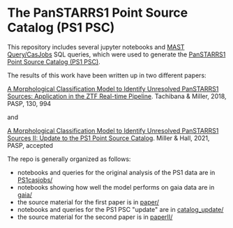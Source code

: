 # The PanSTARRS1 Point Source Catalog (PS1 PSC)

This repository includes several jupyter notebooks and [MAST Query/CasJobs](http://mastweb.stsci.edu/ps1casjobs/) SQL queries, which were used to generate the [PanSTARRS1 Point Source Catalog (PS1 PSC)](https://archive.stsci.edu/prepds/ps1-psc/).

The results of this work have been written up in two different papers: 

[A Morphological Classification Model to Identify Unresolved PanSTARRS1 Sources: Application in the ZTF Real-time Pipeline](https://doi.org/10.1088/1538-3873/aae3d9). Tachibana & Miller, 2018, PASP, 130, 994

and 

[A Morphological Classification Model to Identify Unresolved PanSTARRS1 Sources II: Update to the PS1 Point Source Catalog](https://arxiv.org/abs/2012.01544). Miller & Hall, 2021, PASP, accepted

The repo is generally organized as follows:
  - notebooks and queries for the original analysis of the PS1 data are in [PS1casjobs/](PS1casjobs/)
  - notebooks showing how well the model performs on gaia data are in [gaia/](gaia/)
  - the source material for the first paper is in [paper/](paper/)
  - notebooks and queries for the PS1 PSC "update" are in [catalog_update/](catalog_update/)
  - the source material for the second paper is in [paperII/](paperII/)